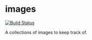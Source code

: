 # images

[![Build Status](https://drone.zach.fi/api/badges/zachfi/images/status.svg)](https://drone.zach.fi/zachfi/images)

A collections of images to keep track of.
